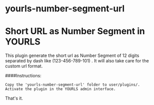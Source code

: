 # yourls-number-segment-url
# Short URL as Number Segment in YOURLS

This plugin generate the short url as Number Segment of 12 digits separated by dash like (123-456-789-101) . It will also take care for the custom url format.

####Instructions:

    Copy the 'yourls-number-segment-url' folder to user/plugins/.
    Activate the plugin in the YOURLS admin interface.

That's it.
